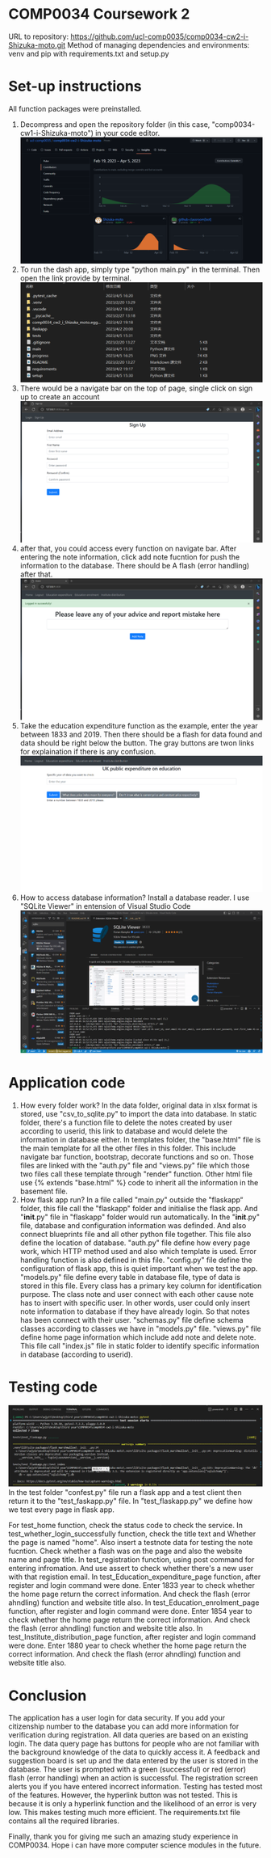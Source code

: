 # COMP0034 Coursework 2
URL to repository: https://github.com/ucl-comp0035/comp0034-cw2-i-Shizuka-moto.git
Method of managing dependencies and environments: venv and pip with requirements.txt and setup.py
# Set-up instructions
All function packages were preinstalled.
1. Decompress and open the repository folder (in this case, "comp0034-cw1-i-Shizuka-moto") in your code editor.
![image](progress.png)
2. To run the dash app, simply type "python main.py" in the terminal. Then open the link provide by terminal.
![image](folder.png)
3. There would be a navigate bar on the top of page, single click on sign up to create an account
![image](signup.png)
4. after that, you could access every function on navigate bar. After entering the note information, click add note fucntion for push the information to the database. There should be A flash (error handling) after that.
![image](func.png)
5. Take the education expenditure function as the example, enter the year between 1833 and 2019. Then there should be a flash for data found and data should be right below the button. The gray buttons are twon links for explaination if there is any confusion.
![image](edu.png)
6. How to access database information? Install a database reader. I use "SQLite Viewer" in entension of Visual Studio Code
![image](database.png)
# Application code
1. How every folder work?
In the data folder, original data in xlsx format is stored, use "csv_to_sqlite.py" to import the data into database.
In static folder, there's a function file to delete the notes created by user according to userid, this link to database and would delete the information in database either.
In templates folder, the "base.html" file is the main template for all the other files in this folder. This include navigate bar function, bootstrap, decorate functions and so on. Those files are linked with the "auth.py" file and "views.py" file which those two files call these template through "render" function. Other html file use {% extends "base.html" %} code to inherit all the information in the basement file.
2. How flask app run?
In a file called "main.py" outside the "flaskapp“ folder, this file call the "flaskapp" folder and initialise the flask app. And "__init__.py" file in "flaskapp" folder would run automatically.
In the "__init__.py" file, database and configuration information was definded. And also connect blueprints file and all other python file together. This file also define the location of database.
"auth.py" file define how every page work, which HTTP method used and also which template is used. Error handling function is also defined in this file. 
"config.py" file define the configuration of flask app, this is quiet important when we test the app.
"models.py" file define every table in database file, type of data is stored in this file. Every class has a primary key column for identification purpose. The class note and user connect with each other cause note has to insert with specific user. In other words, user could only insert note information to database if they have already login. So that notes has been connect with their user.
"schemas.py" file define schema classes according to classes we have in "models.py" file.
"views.py" file define home page information which include add note and delete note. This file call "index.js" file in static folder to identify specific information in database (according to userid).
# Testing code
![image](testresult.png)
In the test folder "confest.py" file run a flask app and a test client then return it to the "test_faskapp.py" file.
In "test_flaskapp.py" we define how we test every page in flask app. 

For test_home function, check the status code to check the service.
In test_whether_login_successfully function, check the title text and Whether the page is named "home". Also insert a testnote data for testing the note fucntion. Check whether a flash was on the page and also the website name and page title.
In test_registration function, using post command for entering infromation. And use assert to check whether there's a new user with that registion email.
In test_Education_expenditure_page function, after register and login command were done. Enter 1833 year to check whether the home page return the correct information. And check the flash (error ahndling) function and website title also. 
In test_Education_enrolment_page function, after register and login command were done. Enter 1854 year to check whether the home page return the correct information. And check the flash (error ahndling) function and website title also. 
In test_Institute_distribution_page function, after register and login command were done. Enter 1880 year to check whether the home page return the correct information. And check the flash (error ahndling) function and website title also. 
# Conclusion
The application has a user login for data security. If you add your citizenship number to the database you can add more information for verification during registration. All data queries are based on an existing login. The data query page has buttons for people who are not familiar with the background knowledge of the data to quickly access it. A feedback and suggestion board is set up and the data entered by the user is stored in the database. The user is prompted with a green (successful) or red (error) flash (error handling) when an action is successful. The registration screen alerts you if you have entered incorrect information.
Testing has tested most of the features. However, the hyperlink button was not tested. This is because it is only a hyperlink function and the likelihood of an error is very low. This makes testing much more efficient.
The requirements.txt file contains all the required libraries.

Finally, thank you for giving me such an amazing study experience in COMP0034. Hope i can have more computer science modules in the future.